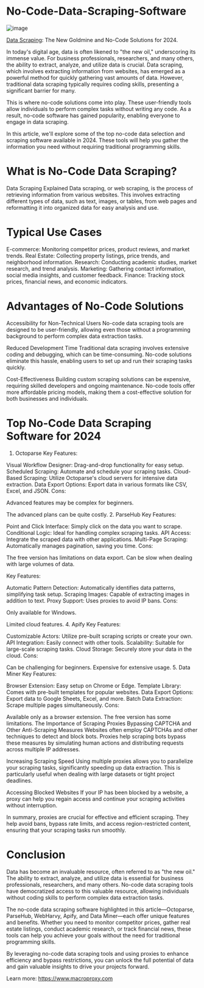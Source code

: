 # No-Code-Data-Scraping-Software
![image](https://github.com/user-attachments/assets/58f514bf-8944-448a-a221-c187c25f3d65)

[Data Scraping](https://www.macroproxy.com/blog/no-code-data-scraping-software): The New Goldmine and No-Code Solutions for 2024.

In today's digital age, data is often likened to "the new oil," underscoring its immense value. For business professionals, researchers, and many others, the ability to extract, analyze, and utilize data is crucial. Data scraping, which involves extracting information from websites, has emerged as a powerful method for quickly gathering vast amounts of data. However, traditional data scraping typically requires coding skills, presenting a significant barrier for many.

This is where no-code solutions come into play. These user-friendly tools allow individuals to perform complex tasks without writing any code. As a result, no-code software has gained popularity, enabling everyone to engage in data scraping.

In this article, we'll explore some of the top no-code data selection and scraping software available in 2024. These tools will help you gather the information you need without requiring traditional programming skills.

# What is No-Code Data Scraping?
Data Scraping Explained
Data scraping, or web scraping, is the process of retrieving information from various websites. This involves extracting different types of data, such as text, images, or tables, from web pages and reformatting it into organized data for easy analysis and use.

# Typical Use Cases

E-commerce: Monitoring competitor prices, product reviews, and market trends.
Real Estate: Collecting property listings, price trends, and neighborhood information.
Research: Conducting academic studies, market research, and trend analysis.
Marketing: Gathering contact information, social media insights, and customer feedback.
Finance: Tracking stock prices, financial news, and economic indicators.

# Advantages of No-Code Solutions
Accessibility for Non-Technical Users
No-code data scraping tools are designed to be user-friendly, allowing even those without a programming background to perform complex data extraction tasks.

Reduced Development Time
Traditional data scraping involves extensive coding and debugging, which can be time-consuming. No-code solutions eliminate this hassle, enabling users to set up and run their scraping tasks quickly.

Cost-Effectiveness
Building custom scraping solutions can be expensive, requiring skilled developers and ongoing maintenance. No-code tools offer more affordable pricing models, making them a cost-effective solution for both businesses and individuals.

# Top No-Code Data Scraping Software for 2024
1. Octoparse
Key Features:

Visual Workflow Designer: Drag-and-drop functionality for easy setup.
Scheduled Scraping: Automate and schedule your scraping tasks.
Cloud-Based Scraping: Utilize Octoparse's cloud servers for intensive data extraction.
Data Export Options: Export data in various formats like CSV, Excel, and JSON.
Cons:

Advanced features may be complex for beginners.

The advanced plans can be quite costly.
2. ParseHub
Key Features:

Point and Click Interface: Simply click on the data you want to scrape.
Conditional Logic: Ideal for handling complex scraping tasks.
API Access: Integrate the scraped data with other applications.
Multi-Page Scraping: Automatically manages pagination, saving you time.
Cons:

The free version has limitations on data export.
Can be slow when dealing with large volumes of data.

Key Features:

Automatic Pattern Detection: Automatically identifies data patterns, simplifying task setup.
Scraping Images: Capable of extracting images in addition to text.
Proxy Support: Uses proxies to avoid IP bans.
Cons:

Only available for Windows.

Limited cloud features.
4. Apify
Key Features:

Customizable Actors: Utilize pre-built scraping scripts or create your own.
API Integration: Easily connect with other tools.
Scalability: Suitable for large-scale scraping tasks.
Cloud Storage: Securely store your data in the cloud.
Cons:

Can be challenging for beginners.
Expensive for extensive usage.
5. Data Miner
Key Features:

Browser Extension: Easy setup on Chrome or Edge.
Template Library: Comes with pre-built templates for popular websites.
Data Export Options: Export data to Google Sheets, Excel, and more.
Batch Data Extraction: Scrape multiple pages simultaneously.
Cons:

Available only as a browser extension.
The free version has some limitations.
The Importance of Scraping Proxies
Bypassing CAPTCHA and Other Anti-Scraping Measures
Websites often employ CAPTCHAs and other techniques to detect and block bots. Proxies help scraping bots bypass these measures by simulating human actions and distributing requests across multiple IP addresses.

Increasing Scraping Speed
Using multiple proxies allows you to parallelize your scraping tasks, significantly speeding up data extraction. This is particularly useful when dealing with large datasets or tight project deadlines.

Accessing Blocked Websites
If your IP has been blocked by a website, a proxy can help you regain access and continue your scraping activities without interruption.

In summary, proxies are crucial for effective and efficient scraping. They help avoid bans, bypass rate limits, and access region-restricted content, ensuring that your scraping tasks run smoothly.

# Conclusion
Data has become an invaluable resource, often referred to as "the new oil." The ability to extract, analyze, and utilize data is essential for business professionals, researchers, and many others. No-code data scraping tools have democratized access to this valuable resource, allowing individuals without coding skills to perform complex data extraction tasks.

The no-code data scraping software highlighted in this article—Octoparse, ParseHub, WebHarvy, Apify, and Data Miner—each offer unique features and benefits. Whether you need to monitor competitor prices, gather real estate listings, conduct academic research, or track financial news, these tools can help you achieve your goals without the need for traditional programming skills.

By leveraging no-code data scraping tools and using proxies to enhance efficiency and bypass restrictions, you can unlock the full potential of data and gain valuable insights to drive your projects forward.

Learn more: https://www.macroproxy.com
